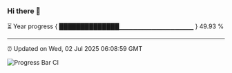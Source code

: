 ### Hi there 👋

⏳ Year progress { ██████████████▁▁▁▁▁▁▁▁▁▁▁▁▁▁▁▁ } 49.93 %

---

⏰ Updated on Wed, 02 Jul 2025 06:08:59 GMT

![Progress Bar CI](https://github.com/liununu/liununu/workflows/Progress%20Bar%20CI/badge.svg)
